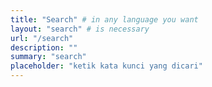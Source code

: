 ```yaml
---
title: "Search" # in any language you want
layout: "search" # is necessary
url: "/search"
description: ""
summary: "search"
placeholder: "ketik kata kunci yang dicari"
---
```


